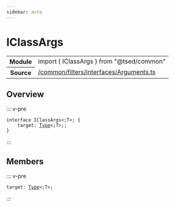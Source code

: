 ```yaml
---
sidebar: auto
---
```

# IClassArgs <Badge text="Interface" type="interface"/>
<!-- Summary -->
<section class="symbol-info"><table class="is-full-width"><tbody><tr><th>Module</th><td><div class="lang-typescript"><span class="token keyword">import</span> { IClassArgs }&nbsp;<span class="token keyword">from</span>&nbsp;<span class="token string">"@tsed/common"</span></div></td></tr><tr><th>Source</th><td><a href="https://github.com/Romakita/ts-express-decorators/blob/v4.30.0/src//common/filters/interfaces/Arguments.ts#L0-L0">/common/filters/interfaces/Arguments.ts</a></td></tr></tbody></table></section>

<!-- Overview -->
## Overview


::: v-pre
<pre><code class="typescript-lang "><span class="token keyword">interface</span> IClassArgs&lt<span class="token punctuation">;</span>T&gt<span class="token punctuation">;</span> <span class="token punctuation">{</span>
    target<span class="token punctuation">:</span> <a href="#api/core/type"><span class="token">Type</span></a>&lt<span class="token punctuation">;</span>T&gt<span class="token punctuation">;</span><span class="token punctuation">;</span>
<span class="token punctuation">}</span></code></pre>
:::


<!-- Members -->




## Members


<div class="method-overview">
::: v-pre
<pre><code class="typescript-lang ">target<span class="token punctuation">:</span> <a href="#api/core/type"><span class="token">Type</span></a>&lt<span class="token punctuation">;</span>T&gt<span class="token punctuation">;</span></code></pre>
:::
</div>
